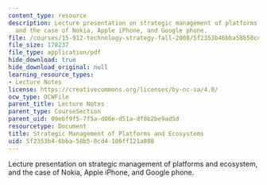 ```yaml
---
content_type: resource
description: Lecture presentation on strategic management of platforms and ecosystem,
  and the case of Nokia, Apple iPhone, and Google phone.
file: /courses/15-912-technology-strategy-fall-2008/5f2353b46bba58b50cd4186ff121a888_lec_15.pdf
file_size: 178237
file_type: application/pdf
hide_download: true
hide_download_original: null
learning_resource_types:
- Lecture Notes
license: https://creativecommons.org/licenses/by-nc-sa/4.0/
ocw_type: OCWFile
parent_title: Lecture Notes
parent_type: CourseSection
parent_uid: 09ebf9f5-7f5a-d06e-d51a-df0b2be9ad5d
resourcetype: Document
title: Strategic Management of Platforms and Ecosystems
uid: 5f2353b4-6bba-58b5-0cd4-186ff121a888
---
```

Lecture presentation on strategic management of platforms and ecosystem, and the case of Nokia, Apple iPhone, and Google phone.